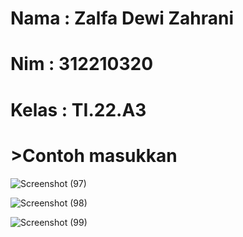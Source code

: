 # Nama : Zalfa Dewi Zahrani
# Nim : 312210320
# Kelas : TI.22.A3

# >Contoh masukkan

![Screenshot (97)](https://user-images.githubusercontent.com/115516617/202632820-aba25490-9546-45d3-bf9f-0aa6effaf9b3.png)

![Screenshot (98)](https://user-images.githubusercontent.com/115516617/202633000-3716a8b4-deb2-42ad-94ec-06ac332fb8c3.png)

![Screenshot (99)](https://user-images.githubusercontent.com/115516617/202633149-54ef6337-c773-4370-840d-8ac856e2e6fc.png)



